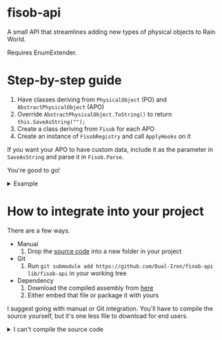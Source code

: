 # fisob-api
A small API that streamlines adding new types of physical objects to Rain World.

Requires EnumExtender.

# Step-by-step guide
1. Have classes deriving from `PhysicalObject` (PO) and `AbstractPhysicalObject` (APO)
2. Override `AbstractPhysicalObject.ToString()` to return `this.SaveAsString("");`
3. Create a class deriving from `Fisob` for each APO
4. Create an instance of `FisobRegistry` and call `ApplyHooks` on it

If you want your APO to have custom data, include it as the parameter in `SaveAsString` and parse it in `Fisob.Parse`.

You're good to go!

<details>
    <summary>Example</summary>
    
```cs
class CustomFisob : Fisob {
    public static readonly CustomFisob Instance = new CustomFisob();
    
    private CustomFisob : base("custom_fisob") { }

    public override AbstractPhysicalObject? Parse(World world, EntitySaveData saveData) {
        return new CustomAPO(world, saveData.Pos, saveData.ID);
    }
}

class CustomAPO : AbstractPhysicalObject {
    public CustomAPO(World world, WorldCoordinate pos, EntityID ID) : base(world, CustomFisob.Instance.Type, null, pos, ID) { }
    
    public override string ToString() => this.SaveAsString("");
    
    public override void Realize() {
        base.Realize();
        realizedObject ??= new CustomPO(...);
    }
}

class CustomPO : PhysicalObject {
    // etc...
    // To spawn a CustomPO in the world, use `new CustomAPO(world, pos, world.game.GetNewID()).Spawn()`.
}

class MyMod {
    public static readonly FisobRegistry Fisobs = GetRegistry();
    
    static FisobRegistry GetRegistry() {
        var ret = new FisobRegistry(new[] { CustomFisob.Instance });
        return ret;
    }
}
```
</details>

# How to integrate into your project
There are a few ways.
- Manual
    1. Drop the [source code](https://github.com/Dual-Iron/fisob-api/archive/refs/heads/master.zip) into a new folder in your project
- Git
    1. Run `git submodule add https://github.com/Dual-Iron/fisob-api lib/fisob-api` in your working tree
- Dependency
    1. Download the compiled assembly from [here](https://github.com/Dual-Iron/fisob-api/releases/latest)
    2. Either embed that file or package it with yours

I suggest going with manual or Git integration. You'll have to compile the source yourself, but it's one less file to download for end users.

<details>
    <summary>I can't compile the source code</summary>
    
It's probably because your C# version is outdated. 
    
To fix that, double-click your project in Visual Studio and [set the `LangVersion` property to `latest`](https://docs.microsoft.com/en-us/dotnet/csharp/language-reference/configure-language-version#edit-the-project-file).

<details>
    <summary>I don't see LangVersion / I can't double-click my project in Visual Studio</summary>

Then your project configuration is _also_ outdated. To fix that:
1. Close Visual Studio
2. Replace your .csproj file's contents with [this](https://gist.githubusercontent.com/Dual-Iron/f4cdf5bd8f9f5d5222d76e7c6e5e37d4/raw/267dfe7f9b0d01ac233c4e3f1717044ce803b632/SampleProject.csproj) using a simple text editor
3. Open the .csproj file with Visual Studio again

Make sure to change the `References` property in the new .csproj to the path containing all your reference assemblies.
</details>
</details>
